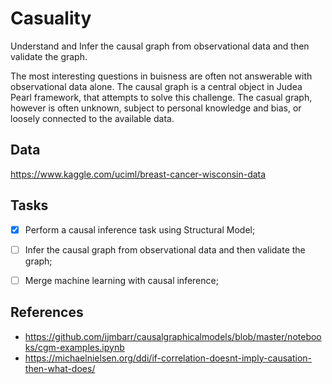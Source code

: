 # Casuality
Understand and Infer the causal graph from observational data and then validate the graph.

The most interesting questions in buisness are often not answerable with observational data alone.
The causal graph is a central object in Judea Pearl framework, that attempts to solve this challenge. The casual graph, however is often unknown, subject to personal knowledge and bias, or loosely connected to the available data. 

## Data
https://www.kaggle.com/uciml/breast-cancer-wisconsin-data


## Tasks 
- [x] Perform a causal inference task using Structural Model;
- [ ] Infer the causal graph from observational data and then validate the graph;
- [ ] Merge machine learning with causal inference;



## References
- https://github.com/ijmbarr/causalgraphicalmodels/blob/master/notebooks/cgm-examples.ipynb
- https://michaelnielsen.org/ddi/if-correlation-doesnt-imply-causation-then-what-does/
